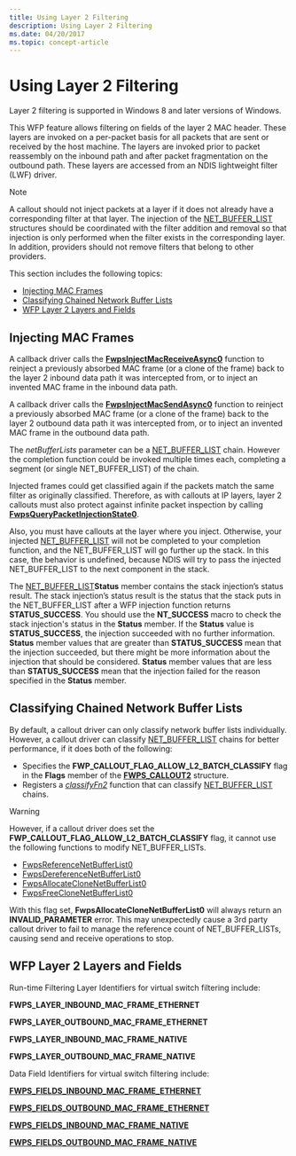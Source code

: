 ```yaml
---
title: Using Layer 2 Filtering
description: Using Layer 2 Filtering
ms.date: 04/20/2017
ms.topic: concept-article
---
```


# Using Layer 2 Filtering

Layer 2 filtering is supported in Windows 8 and later versions of Windows.

This WFP feature allows filtering on fields of the layer 2 MAC header. These layers are invoked on a per-packet basis for all packets that are sent or received by the host machine. The layers are invoked prior to packet reassembly on the inbound path and after packet fragmentation on the outbound path. These layers are accessed from an NDIS lightweight filter (LWF) driver.

> [!NOTE]
> A callout should not inject packets at a layer if it does not already have a corresponding filter at that layer. The injection of the [NET\_BUFFER\_LIST](net-buffer-list-structure.md) structures should be coordinated with the filter addition and removal so that injection is only performed when the filter exists in the corresponding layer. In addition, providers should not remove filters that belong to other providers. 

This section includes the following topics:

-   [Injecting MAC Frames](#injecting-mac-frames)
-   [Classifying Chained Network Buffer Lists](#classifying-chained-network-buffer-lists)
-   [WFP Layer 2 Layers and Fields](#wfp-layer-2-layers-and-fields)

## Injecting MAC Frames

A callback driver calls the [**FwpsInjectMacReceiveAsync0**](/windows-hardware/drivers/ddi/fwpsk/nf-fwpsk-fwpsinjectmacreceiveasync0) function to reinject a previously absorbed MAC frame (or a clone of the frame) back to the layer 2 inbound data path it was intercepted from, or to inject an invented MAC frame in the inbound data path.

A callback driver calls the [**FwpsInjectMacSendAsync0**](/windows-hardware/drivers/ddi/fwpsk/nf-fwpsk-fwpsinjectmacsendasync0) function to reinject a previously absorbed MAC frame (or a clone of the frame) back to the layer 2 outbound data path it was intercepted from, or to inject an invented MAC frame in the outbound data path.

The *netBufferLists* parameter can be a [NET\_BUFFER\_LIST](net-buffer-list-structure.md) chain. However the completion function could be invoked multiple times each, completing a segment (or single NET\_BUFFER\_LIST) of the chain.

Injected frames could get classified again if the packets match the same filter as originally classified. Therefore, as with callouts at IP layers, layer 2 callouts must also protect against infinite packet inspection by calling [**FwpsQueryPacketInjectionState0**](/windows-hardware/drivers/ddi/fwpsk/nf-fwpsk-fwpsquerypacketinjectionstate0).

Also, you must have callouts at the layer where you inject. Otherwise, your injected [NET\_BUFFER\_LIST](net-buffer-list-structure.md) will not be completed to your completion function, and the NET\_BUFFER\_LIST will go further up the stack. In this case, the behavior is undefined, because NDIS will try to pass the injected NET\_BUFFER\_LIST to the next component in the stack.

The [NET\_BUFFER\_LIST](net-buffer-list-structure.md)**Status** member contains the stack injection’s status result. The stack injection’s status result is the status that the stack puts in the NET\_BUFFER\_LIST after a WFP injection function returns **STATUS\_SUCCESS**. You should use the **NT\_SUCCESS** macro to check the stack injection's status in the **Status** member. If the **Status** value is **STATUS\_SUCCESS**, the injection succeeded with no further information. **Status** member values that are greater than **STATUS\_SUCCESS** mean that the injection succeeded, but there might be more information about the injection that should be considered. **Status** member values that are less than **STATUS\_SUCCESS** mean that the injection failed for the reason specified in the **Status** member.

## Classifying Chained Network Buffer Lists

By default, a callout driver can only classify network buffer lists individually. However, a callout driver can classify [NET\_BUFFER\_LIST](net-buffer-list-structure.md) chains for better performance, if it does both of the following:

-   Specifies the **FWP\_CALLOUT\_FLAG\_ALLOW\_L2\_BATCH\_CLASSIFY** flag in the **Flags** member of the [**FWPS\_CALLOUT2**](/windows-hardware/drivers/ddi/fwpsk/ns-fwpsk-fwps_callout2_) structure.
-   Registers a [*classifyFn2*](/windows-hardware/drivers/ddi/fwpsk/nc-fwpsk-fwps_callout_classify_fn2) function that can classify [NET\_BUFFER\_LIST](net-buffer-list-structure.md) chains.

> [!WARNING]
> However, if a callout driver does set the **FWP_CALLOUT_FLAG_ALLOW_L2_BATCH_CLASSIFY** flag, it cannot use the following functions to modify NET_BUFFER_LISTs.
> 
> - [FwpsReferenceNetBufferList0](/windows-hardware/drivers/ddi/fwpsk/nf-fwpsk-fwpsreferencenetbufferlist0)
> - [FwpsDereferenceNetBufferList0](/windows-hardware/drivers/ddi/fwpsk/nf-fwpsk-fwpsdereferencenetbufferlist0)
> - [FwpsAllocateCloneNetBufferList0](/windows-hardware/drivers/ddi/fwpsk/nf-fwpsk-fwpsallocateclonenetbufferlist0)
> - [FwpsFreeCloneNetBufferList0](/windows-hardware/drivers/ddi/fwpsk/nf-fwpsk-fwpsfreeclonenetbufferlist0)
>
> With this flag set, **FwpsAllocateCloneNetBufferList0** will always return an **INVALID_PARAMETER** error. This may unexpectedly cause a 3rd party callout driver to fail to manage the reference count of NET\_BUFFER\_LISTs, causing send and receive operations to stop.

## WFP Layer 2 Layers and Fields

Run-time Filtering Layer Identifiers for virtual switch filtering include:

**FWPS\_LAYER\_INBOUND\_MAC\_FRAME\_ETHERNET**

**FWPS\_LAYER\_OUTBOUND\_MAC\_FRAME\_ETHERNET**

**FWPS\_LAYER\_INBOUND\_MAC\_FRAME\_NATIVE**

**FWPS\_LAYER\_OUTBOUND\_MAC\_FRAME\_NATIVE**

Data Field Identifiers for virtual switch filtering include:

[**FWPS\_FIELDS\_INBOUND\_MAC\_FRAME\_ETHERNET**](/windows-hardware/drivers/ddi/fwpsk/ne-fwpsk-fwps_fields_inbound_mac_frame_ethernet_)

[**FWPS\_FIELDS\_OUTBOUND\_MAC\_FRAME\_ETHERNET**](/windows-hardware/drivers/ddi/fwpsk/ne-fwpsk-fwps_fields_outbound_mac_frame_ethernet_)

[**FWPS\_FIELDS\_INBOUND\_MAC\_FRAME\_NATIVE**](/windows-hardware/drivers/ddi/fwpsk/ne-fwpsk-fwps_fields_inbound_mac_frame_native_)

[**FWPS\_FIELDS\_OUTBOUND\_MAC\_FRAME\_NATIVE**](/windows-hardware/drivers/ddi/fwpsk/ne-fwpsk-fwps_fields_outbound_mac_frame_native_)

 

